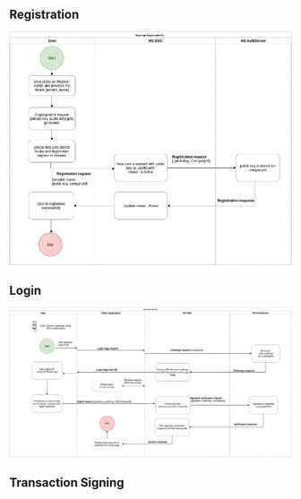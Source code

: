 ## Registration

![reg](images/hs_registration.jpg)

## Login

![login](images/hs_login.png)


## Transaction Signing

